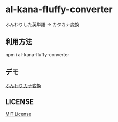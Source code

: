 # al-kana-fluffy-converter

ふんわりした英単語 -> カタカナ変換

## 利用方法

npm i al-kana-fluffy-converter

## デモ

[ふんわりカナ変換](https://agatsuma-n.github.io/al-kana-fluffy-converter/)

## LICENSE

[MIT License](./LICENSE)
